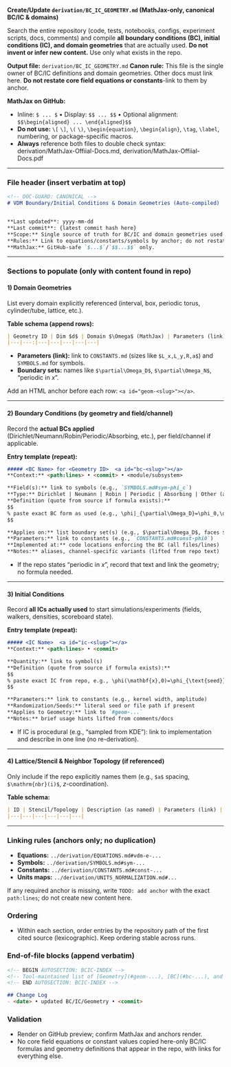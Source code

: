 **Create/Update `derivation/BC_IC_GEOMETRY.md` (MathJax-only, canonical BC/IC & domains)**

Search the entire repository (code, tests, notebooks, configs, experiment scripts, docs, comments) and compile **all boundary conditions (BC), initial conditions (IC), and domain geometries** that are actually used. **Do not invent or infer new content.** Use only what exists in the repo.

**Output file:** `derivation/BC_IC_GEOMETRY.md`
**Canon rule:** This file is the single owner of BC/IC definitions and domain geometries. Other docs must link here. **Do not restate core field equations or constants**-link to them by anchor.

**MathJax on GitHub:**

* Inline: `$ ... $` • Display: `$$ ... $$` • Optional alignment: `$$\begin{aligned} ... \end{aligned}$$`
* **Do not use:** `\[` `\]`, `\(` `\)`, `\begin{equation}`, `\begin{align}`, `\tag`, `\label`, numbering, or package-specific macros.
* **Always** reference both files to double check syntax: derivation/MathJax-Offiial-Docs.md, derivation/MathJax-Offiial-Docs.pdf

---

### File header (insert verbatim at top)

```markdown
<!-- DOC-GUARD: CANONICAL -->
# VDM Boundary/Initial Conditions & Domain Geometries (Auto-compiled)


**Last updated**: yyyy-mm-dd 
**Last commit**: {latest commit hash here}
**Scope:** Single source of truth for BC/IC and domain geometries used in this repository.  
**Rules:** Link to equations/constants/symbols by anchor; do not restate them here.  
**MathJax:** GitHub-safe `$...$`/`$$...$$` only.  
```

---

### Sections to populate (only with content found in repo)

#### 1) Domain Geometries

List every domain explicitly referenced (interval, box, periodic torus, cylinder/tube, lattice, etc.).

**Table schema (append rows):**

```markdown
| Geometry ID | Dim $d$ | Domain $\Omega$ (MathJax) | Parameters (link) | Boundary sets | Source (path:lines • commit) | Notes |
|---|---:|---|---|---|---|---|
```

* **Parameters (link):** link to `CONSTANTS.md` (sizes like `$L_x,L_y,R,a$`) and `SYMBOLS.md` for symbols.
* **Boundary sets:** names like `$\partial\Omega_D$`, `$\partial\Omega_N$`, “periodic in $x$”.

Add an HTML anchor before each row: `<a id="geom-<slug>"></a>`.

---

#### 2) Boundary Conditions (by geometry and field/channel)

Record the **actual BCs applied** (Dirichlet/Neumann/Robin/Periodic/Absorbing, etc.), per field/channel if applicable.

**Entry template (repeat):**

```markdown
##### <BC Name> for <Geometry ID>  <a id="bc-<slug>"></a>
**Context:** <path:lines> • <commit> • <module/subsystem>

**Field(s):** link to symbols (e.g., `SYMBOLS.md#sym-phi_c`)  
**Type:** Dirichlet | Neumann | Robin | Periodic | Absorbing | Other (as named in repo)  
**Definition (quote from source if formula exists):**
$$
% paste exact BC form as used (e.g., \phi|_{\partial\Omega_D}=\phi_0,\quad \partial_n \phi|_{\partial\Omega_N}=0 )
$$

**Applies on:** list boundary set(s) (e.g., $\partial\Omega_D$, faces $x=0,L_x$, “all sides periodic”)  
**Parameters:** link to constants (e.g., `CONSTANTS.md#const-phi0`)  
**Implemented at:** code locations enforcing the BC (all files/lines)  
**Notes:** aliases, channel-specific variants (lifted from repo text)
```

* If the repo states “periodic in $x$”, record that text and link the geometry; no formula needed.

---

#### 3) Initial Conditions

Record **all ICs actually used** to start simulations/experiments (fields, walkers, densities, scoreboard state).

**Entry template (repeat):**

```markdown
##### <IC Name>  <a id="ic-<slug>"></a>
**Context:** <path:lines> • <commit>

**Quantity:** link to symbol(s)  
**Definition (quote from source if formula exists):**
$$
% paste exact IC from repo, e.g., \phi(\mathbf{x},0)=\phi_{\text{seed}}(\mathbf{x})
$$

**Parameters:** link to constants (e.g., kernel width, amplitude)  
**Randomization/Seeds:** literal seed or file path if present  
**Applies to Geometry:** link to `#geom-...`  
**Notes:** brief usage hints lifted from comments/docs
```

* If IC is procedural (e.g., “sampled from KDE”): link to implementation and describe in one line (no re-derivation).

---

#### 4) Lattice/Stencil & Neighbor Topology (if referenced)

Only include if the repo explicitly names them (e.g., `$a$` spacing, `$\mathrm{nbr}(i)$`, $z$-coordination).

**Table schema:**

```markdown
| ID | Stencil/Topology | Description (as named) | Parameters (link) | Source | Notes |
|---|---|---|---|---|---|
```

---

### Linking rules (anchors only; no duplication)

* **Equations:** `../derivation/EQUATIONS.md#vdm-e-...`
* **Symbols:** `../derivation/SYMBOLS.md#sym-...`
* **Constants:** `../derivation/CONSTANTS.md#const-...`
* **Units maps:** `../derivation/UNITS_NORMALIZATION.md#...`

If any required anchor is missing, write `TODO: add anchor` with the exact `path:lines`; do not create new content here.

### Ordering

* Within each section, order entries by the repository path of the first cited source (lexicographic). Keep ordering stable across runs.

### End-of-file blocks (append verbatim)

```markdown
<!-- BEGIN AUTOSECTION: BCIC-INDEX -->
<!-- Tool-maintained list of [Geometry](#geom-...), [BC](#bc-...), and [IC](#ic-...) anchors -->
<!-- END AUTOSECTION: BCIC-INDEX -->

## Change Log
- <date> • updated BC/IC/Geometry • <commit>
```

### Validation

* Render on GitHub preview; confirm MathJax and anchors render.
* No core field equations or constant values copied here-only BC/IC formulas and geometry definitions that appear in the repo, with links for everything else.

